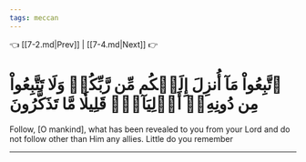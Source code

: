 ```yaml
---
tags: meccan
---
```


👈 [[7-2.md|Prev]] | [[7-4.md|Next]] 👉

# ٱتَّبِعُواْ مَآ أُنزِلَ إِلَيۡكُم مِّن رَّبِّكُمۡ وَلَا تَتَّبِعُواْ مِن دُونِهِۦٓ أَوۡلِيَآءَۗ قَلِيلٗا مَّا تَذَكَّرُونَ

Follow, [O mankind], what has been revealed to you from your Lord and do not follow other than Him any allies. Little do you remember

---

